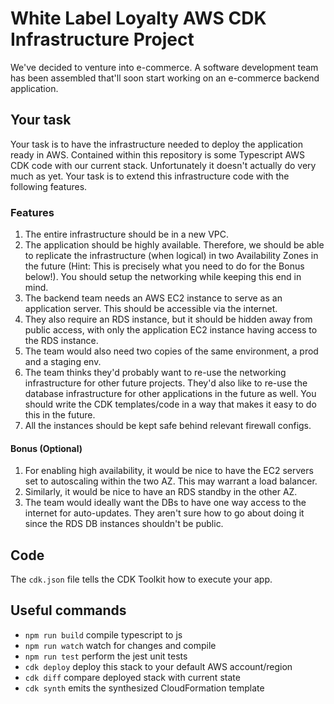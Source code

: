 # White Label Loyalty AWS CDK Infrastructure Project

We've decided to venture into e-commerce. A software development team has been assembled that'll
soon start working on an e-commerce backend application. 

## Your task
Your task is to have the infrastructure needed to deploy the application ready in AWS. Contained within this repository is some Typescript AWS CDK code with our current stack. Unfortunately it doesn't actually do very much as yet. Your task is to extend this infrastructure code with the following features.

### Features
1. The entire infrastructure should be in a new VPC.
2. The application should be highly available. Therefore, we should be able to replicate the infrastructure (when logical) in two Availability Zones in the future (Hint: This is precisely what you need to do for the Bonus below!). You should setup the networking while keeping this end in mind.
3. The backend team needs an AWS EC2 instance to serve as an application server. This should be accessible via the internet.
4. They also require an RDS instance, but it should be hidden away from public access, with only the application EC2 instance having access to the RDS instance.
5. The team would also need two copies of the same environment, a prod and a staging env.
6. The team thinks they'd probably want to re-use the networking infrastructure for other future projects. They'd also like to re-use the database infrastructure for other applications in the future as well. You should write the CDK templates/code in a way that makes it easy to do this in the future.
7. All the instances should be kept safe behind relevant firewall configs.

#### Bonus (Optional)
1. For enabling high availability, it would be nice to have the EC2 servers set to autoscaling within the two AZ. This may warrant a load balancer.
2. Similarly, it would be nice to have an RDS standby in the other AZ.
3. The team would ideally want the DBs to have one way access to the internet for auto-updates. They aren't sure how to go about doing it since the RDS DB instances shouldn't be public.

## Code

The `cdk.json` file tells the CDK Toolkit how to execute your app.

## Useful commands

 * `npm run build`   compile typescript to js
 * `npm run watch`   watch for changes and compile
 * `npm run test`    perform the jest unit tests
 * `cdk deploy`      deploy this stack to your default AWS account/region
 * `cdk diff`        compare deployed stack with current state
 * `cdk synth`       emits the synthesized CloudFormation template
